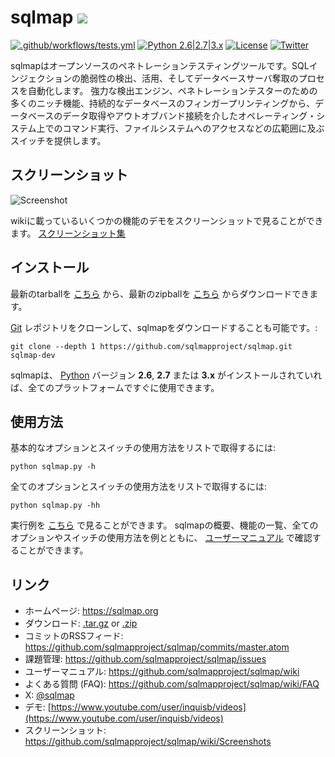 # sqlmap ![](https://i.imgur.com/fe85aVR.png)

[![.github/workflows/tests.yml](https://github.com/sqlmapproject/sqlmap/actions/workflows/tests.yml/badge.svg)](https://github.com/sqlmapproject/sqlmap/actions/workflows/tests.yml) [![Python 2.6|2.7|3.x](https://img.shields.io/badge/python-2.6|2.7|3.x-yellow.svg)](https://www.python.org/) [![License](https://img.shields.io/badge/license-GPLv2-red.svg)](https://raw.githubusercontent.com/sqlmapproject/sqlmap/master/LICENSE) [![Twitter](https://img.shields.io/badge/twitter-@sqlmap-blue.svg)](https://twitter.com/sqlmap)

sqlmapはオープンソースのペネトレーションテスティングツールです。SQLインジェクションの脆弱性の検出、活用、そしてデータベースサーバ奪取のプロセスを自動化します。
強力な検出エンジン、ペネトレーションテスターのための多くのニッチ機能、持続的なデータベースのフィンガープリンティングから、データベースのデータ取得やアウトオブバンド接続を介したオペレーティング・システム上でのコマンド実行、ファイルシステムへのアクセスなどの広範囲に及ぶスイッチを提供します。

スクリーンショット
----

![Screenshot](https://raw.github.com/wiki/sqlmapproject/sqlmap/images/sqlmap_screenshot.png)

wikiに載っているいくつかの機能のデモをスクリーンショットで見ることができます。 [スクリーンショット集](https://github.com/sqlmapproject/sqlmap/wiki/Screenshots)

インストール
----

最新のtarballを [こちら](https://github.com/sqlmapproject/sqlmap/tarball/master) から、最新のzipballを [こちら](https://github.com/sqlmapproject/sqlmap/zipball/master) からダウンロードできます。

[Git](https://github.com/sqlmapproject/sqlmap) レポジトリをクローンして、sqlmapをダウンロードすることも可能です。:

    git clone --depth 1 https://github.com/sqlmapproject/sqlmap.git sqlmap-dev

sqlmapは、 [Python](https://www.python.org/download/) バージョン **2.6**, **2.7** または **3.x** がインストールされていれば、全てのプラットフォームですぐに使用できます。

使用方法
----

基本的なオプションとスイッチの使用方法をリストで取得するには:

    python sqlmap.py -h

全てのオプションとスイッチの使用方法をリストで取得するには:

    python sqlmap.py -hh

実行例を [こちら](https://asciinema.org/a/46601) で見ることができます。
sqlmapの概要、機能の一覧、全てのオプションやスイッチの使用方法を例とともに、 [ユーザーマニュアル](https://github.com/sqlmapproject/sqlmap/wiki/Usage) で確認することができます。

リンク
----

* ホームページ: https://sqlmap.org
* ダウンロード: [.tar.gz](https://github.com/sqlmapproject/sqlmap/tarball/master) or [.zip](https://github.com/sqlmapproject/sqlmap/zipball/master)
* コミットのRSSフィード: https://github.com/sqlmapproject/sqlmap/commits/master.atom
* 課題管理: https://github.com/sqlmapproject/sqlmap/issues
* ユーザーマニュアル: https://github.com/sqlmapproject/sqlmap/wiki
* よくある質問 (FAQ): https://github.com/sqlmapproject/sqlmap/wiki/FAQ
* X: [@sqlmap](https://twitter.com/sqlmap)
* デモ: [https://www.youtube.com/user/inquisb/videos](https://www.youtube.com/user/inquisb/videos)
* スクリーンショット: https://github.com/sqlmapproject/sqlmap/wiki/Screenshots

